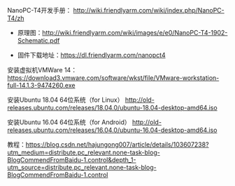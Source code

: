 NanoPC-T4开发手册：
http://wiki.friendlyarm.com/wiki/index.php/NanoPC-T4/zh

- 原理图：http://wiki.friendlyarm.com/wiki/images/e/e0/NanoPC-T4-1902-Schematic.pdf
 
- 固件下载地址：https://dl.friendlyarm.com/nanopct4

 安装虚拟机VMWare 14：
https://download3.vmware.com/software/wkst/file/VMware-workstation-full-14.1.3-9474260.exe

安装Ubuntu 18.04 64位系统（for Linux）
http://old-releases.ubuntu.com/releases/18.04.0/ubuntu-18.04-desktop-amd64.iso


安装Ubuntu 16.04 64位系统（for Android）
http://old-releases.ubuntu.com/releases/16.04.0/ubuntu-16.04-desktop-amd64.iso


教程：https://blog.csdn.net/hajungong007/article/details/103607238?utm_medium=distribute.pc_relevant.none-task-blog-BlogCommendFromBaidu-1.control&depth_1-utm_source=distribute.pc_relevant.none-task-blog-BlogCommendFromBaidu-1.control